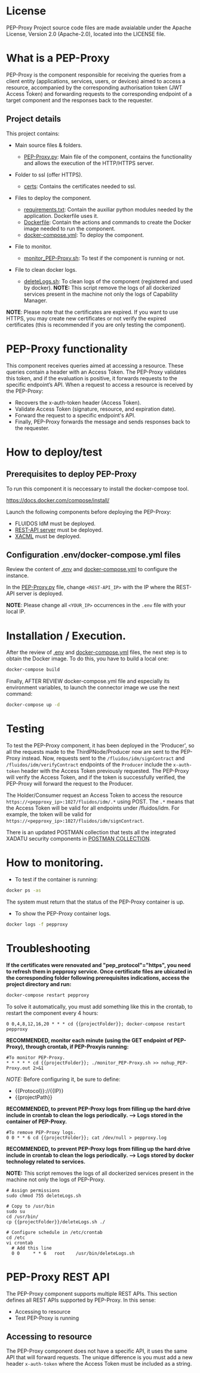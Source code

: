 # License

PEP-Proxy Project source code files are made avaialable under the Apache License, Version 2.0 (Apache-2.0), located into the LICENSE file.

# What is a PEP-Proxy

PEP-Proxy is the component responsible for receiving the queries from a client entity (applications, services, users, or devices) aimed to access a resource,  accompanied by the corresponding authorisation token (JWT Access Token)  and forwarding requests to the corresponding endpoint of a target component and the responses back to the requester.

## Project details

This project contains:

- Main source files & folders.

    - [PEP-Proxy.py](./PEP-Proxy.py): Main file of the component, contains the functionality and allows the execution of the HTTP/HTTPS server.

- Folder to ssl (offer HTTPS).

    - [certs](./certs/): Contains the certificates needed to ssl.

- Files to deploy the component.

    - [requirements.txt](./requirements.txt): Contain the auxiliar python modules needed by the application. Dockerfile uses it. 
    - [Dockerfile](./Dockerfile): Contain the actions and commands to create the Docker image needed to run the component.
    - [docker-compose.yml](./docker-compose.yml): To deploy the component.

- File to monitor.

    - [monitor_PEP-Proxy.sh](./monitor_PEP-Proxy.sh): To test if the component is running or not.

- File to clean docker logs.

    - [deleteLogs.sh](./deleteLogs.sh): To clean logs of the component (registered and used by docker).
    **NOTE:** This script remove the logs of all dockerized services present in the machine not only the logs of Capability Manager.

**NOTE**: Please note that the certificates are expired. If you want to use HTTPS, you may create new certificates or not verify the expired certificates (this is recommended if you are only testing the component).

# PEP-Proxy functionality

This component receives queries aimed at accessing a resource. These queries contain a header with an Access Token. The PEP-Proxy validates this token, and if the evaluation is positive, it forwards requests to the specific endpoint’s API. When a request to access a resource is received by  the PEP-Proxy:

- Recovers the x-auth-token header (Access Token).
- Validate Access Token (signature, resource, and expiration date).
- Forward the request to a specific endpoint's API.
- Finally, PEP-Proxy forwards the message and sends responses back to the requester.

# How to deploy/test

## Prerequisites to deploy PEP-Proxy

To run this component it is neccessary to install the docker-compose tool.

https://docs.docker.com/compose/install/

Launch the following components before deploying the PEP-Proxy:

- FLUIDOS IdM must be deployed.
- [REST-API server](../restapi-server/) must be deployed.
- [XACML](../xacml-xadatu/) must be deployed.

## Configuration .env/docker-compose.yml files

Review the content of [.env](./.env) and [docker-compose.yml](./docker-compose.yml) to configure the instance.

In the [PEP-Proxy.py](PEP-Proxy.py) file, change `<REST-API_IP>` with the IP where the REST-API server is deployed.

**NOTE**: Please change all `<YOUR_IP>` occurrences in the `.env` file with your local IP.

# Installation / Execution.

After the review of [.env](./.env) and [docker-compose.yml](docker-compose.yml) files, the next step is to obtain the Docker image. To do this, you have to build a local one:

```sh
docker-compose build
```

Finally, AFTER REVIEW docker-compose.yml file and especially its environment variables, to launch the connector image we use the next command:

```sh
docker-compose up -d
```

# Testing

To test the PEP-Proxy component, it has been deployed in the 'Producer', so all the requests made to the ThirdPNode/Producer now are sent to the PEP-Proxy instead. Now, requests sent to the `/fluidos/idm/signContract` and `/fluidos/idm/verifyContract` endpoints of the `Producer` include the `x-auth-token` header with the Access Token previously requested. The PEP-Proxy will verify the Access Token, and if the token is successfully verified, the PEP-Proxy will forward the request to the Producer.

The Holder/Consumer request an Access Token to access the resource `https://<pepproxy_ip>:1027/fluidos/idm/.*` using POST. The `.*` means that the Access Token will be valid for all endpoints under /fluidos/idm. For example, the token will be valid for `https://<pepproxy_ip>:1027/fluidos/idm/signContract`.

There is an updated POSTMAN collection that tests all the integrated XADATU security components in [POSTMAN COLLECTION](./postman/FLUIDOS-IDM-REAR.postman_collection.json).

# How to monitoring.

- To test if the container is running:

```sh
docker ps -as
```

The system must return that the status of the PEP-Proxy container is up.

- To show the PEP-Proxy container logs.

```sh
docker logs -f pepproxy
```

# Troubleshooting

**If the certificates were renovated and "pep_protocol"="https", you need to refresh them in pepproxy service. Once certificate files are ubicated in the corresponding folder following prerequisites indications, access the project directory and run:**

```bash  
docker-compose restart pepproxy
```

To solve it automatically, you must add something like this in the crontab, to restart the component every 4 hours:
```
0 0,4,8,12,16,20 * * * cd {{projectFolder}}; docker-compose restart pepproxy
```

**RECOMMENDED, monitor each minute (using the GET endpoint of PEP-Proxy), through crontab, if PEP-Proxyis running:**

```
#To monitor PEP-Proxy.
* * * * * cd {{projectFolder}}; ./monitor_PEP-Proxy.sh >> nohup_PEP-Proxy.out 2>&1
```
*NOTE:* Before configuring it, be sure to define:

- {{Protocol}}://{{IP}}
- {{projectPath}}

**RECOMMENDED, to prevent PEP-Proxy logs from filling up the hard drive include in crontab to clean the logs periodically. --> Logs stored in the container of PEP-Proxy.**

```
#To remove PEP-Proxy logs.
0 0 * * 6 cd {{projectFolder}}; cat /dev/null > pepproxy.log
```

**RECOMMENDED, to prevent PEP-Proxy logs from filling up the hard drive include in crontab to clean the logs periodically. --> Logs stored by docker technology related to services.**

**NOTE:** This script removes the logs of all dockerized services present in the machine not only the logs of PEP-Proxy.

```
# Assign permissions
sudo chmod 755 deleteLogs.sh

# Copy to /usr/bin
sudo su
cd /usr/bin/
cp {{projectFolder}}/deleteLogs.sh ./

# Configure schedule in /etc/crontab
cd /etc
vi crontab
  # Add this line
  0 0     * * 6   root    /usr/bin/deleteLogs.sh
```

# PEP-Proxy REST API

The PEP-Proxy component supports multiple REST APIs. This section defines all REST APIs supported by PEP-Proxy. In this sense:

- Accessing to resource
- Test PEP-Proxy is running

## Accessing to resource

The PEP-Proxy component does not have a specific API, it uses the same API that will forward requests. The unique difference is you must add a new header `x-auth-token` where the Access Token must be included as a string.